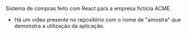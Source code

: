 Sistema de compras feito com React para a empresa fictícia ACME.

* Há um video presente no repositório com o nome de "amostra" que demonstra a utilização da aplicação.